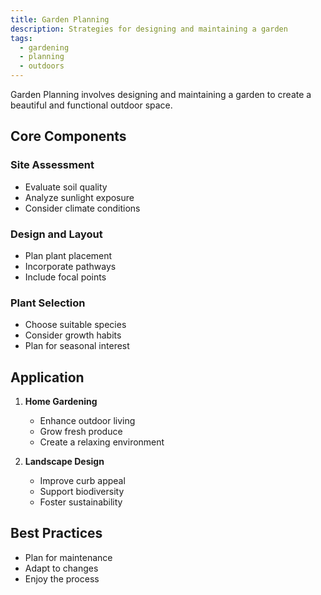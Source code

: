 ```yaml
---
title: Garden Planning
description: Strategies for designing and maintaining a garden
tags:
  - gardening
  - planning
  - outdoors
---
```


Garden Planning involves designing and maintaining a garden to create a beautiful and functional outdoor space.

## Core Components

### Site Assessment

- Evaluate soil quality
- Analyze sunlight exposure
- Consider climate conditions

### Design and Layout

- Plan plant placement
- Incorporate pathways
- Include focal points

### Plant Selection

- Choose suitable species
- Consider growth habits
- Plan for seasonal interest

## Application

1. **Home Gardening**

   - Enhance outdoor living
   - Grow fresh produce
   - Create a relaxing environment

2. **Landscape Design**

   - Improve curb appeal
   - Support biodiversity
   - Foster sustainability

## Best Practices

- Plan for maintenance
- Adapt to changes
- Enjoy the process
